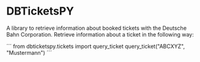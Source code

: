 # DBTicketsPY

A library to retrieve information about booked tickets with the Deutsche Bahn Corporation. Retrieve information
about a ticket in the following way:

´´´
from dbticketspy.tickets import query_ticket
query_ticket("ABCXYZ", "Mustermann")
´´´
